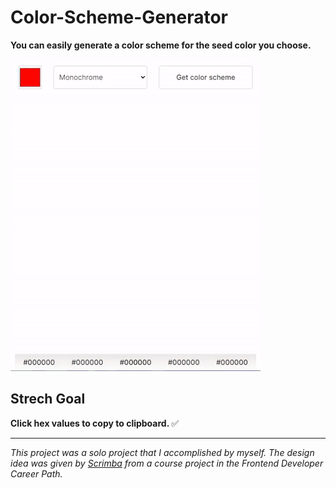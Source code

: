 # Color-Scheme-Generator
<b>You can easily generate a color scheme for the seed color you choose.</b>

![Color-Scheme-Generator-gif](Color-Scheme-Generator.gif)

## Strech Goal
<b>Click hex values to copy to clipboard. </b>:white_check_mark:

-------

<i>This project was a solo project that I accomplished by myself. The design idea was given by <a href="https://scrimba.com/">Scrimba</a> from a course project in the Frontend Developer Career Path.</i>